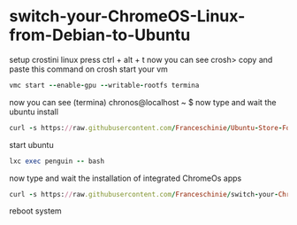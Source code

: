# switch-your-ChromeOS-Linux-from-Debian-to-Ubuntu
setup crostini linux 
press ctrl + alt + t
now you can see 
crosh> copy 
and paste this command on crosh
start your vm
```ruby
vmc start --enable-gpu --writable-rootfs termina
```
now you can see
(termina) chronos@localhost ~ $ 
now type and wait the ubuntu install
```ruby
curl -s https://raw.githubusercontent.com/Franceschinie/Ubuntu-Store-For-ChromeOs/main/1.sh | bash -s
```
start ubuntu
```ruby
lxc exec penguin -- bash
```
now type and wait the installation of integrated ChromeOs apps
```ruby
curl -s https://raw.githubusercontent.com/Franceschinie/switch-your-ChromeOS-Linux-from-Debian-to-Ubuntu/main/setup.sh | bash -s
```
reboot system 
